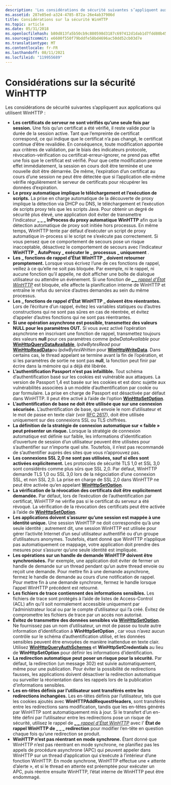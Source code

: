 ```yaml
---
description: 'Les considérations de sécurité suivantes s’appliquent aux applications qui utilisent WinHTTP : les certificats de serveur ne sont vérifiés qu’une seule fois par session.'
ms.assetid: 287e85ed-a324-4785-872a-26e4ab37986d
title: Considérations sur la sécurité WinHTTP
ms.topic: article
ms.date: 05/31/2018
ms.openlocfilehash: b80d813fa5b50cb9c880598d3187c697412d1dab1d7fdd80b4507d17d03eff6a
ms.sourcegitcommit: e6600f550f79bddfe58bd4696ac50dd52cb03d7e
ms.translationtype: MT
ms.contentlocale: fr-FR
ms.lasthandoff: 08/11/2021
ms.locfileid: "119955689"
---
```

# <a name="winhttp-security-considerations"></a>Considérations sur la sécurité WinHTTP

Les considérations de sécurité suivantes s’appliquent aux applications qui utilisent WinHTTP :

-   **Les certificats de serveur ne sont vérifiés qu’une seule fois par session.** Une fois qu’un certificat a été vérifié, il reste valide pour la durée de la session active. Tant que l’empreinte de certificat correspond, ce qui indique que le certificat n’a pas changé, le certificat continue d’être revalidée. En conséquence, toute modification apportée aux critères de validation, par le biais des indicateurs protocole, révocation-vérification ou certificat-erreur-ignorer, ne prend pas effet une fois que le certificat est vérifié. Pour que cette modification prenne effet immédiatement, la session en cours doit être terminée et une nouvelle doit être démarrée. De même, l’expiration d’un certificat au cours d’une session ne peut être détectée que si l’application elle-même vérifie régulièrement le serveur de certificats pour récupérer les données d’expiration.
-   **Le proxy automatique implique le téléchargement et l’exécution de scripts.** La prise en charge automatique de la découverte de proxy implique la détection via DHCP ou DNS, le téléchargement et l’exécution de scripts proxy tels que les scripts Java. Pour obtenir un degré de sécurité plus élevé, une application doit éviter de transmettre l’indicateur **\_ \_ \_ InProcess du proxy automatique WinHTTP** afin que la détection automatique de proxy soit initiée hors processus. En même temps, WinHTTP tente par défaut d’exécuter un script de proxy automatique in-process si le script ne s’exécute pas correctement. Si vous pensez que ce comportement de secours pose un risque inacceptable, désactivez le comportement de secours avec l’indicateur **WinHTTP \_ AutoProxy \_ exécuter le \_ processus \_ uniquement** .
-   **Les \_ fonctions de rappel d’État WinHTTP \_ doivent retourner promptement.** Lorsque vous écrivez l’une de ces fonctions de rappel, veillez à ce qu’elle ne soit pas bloquée. Par exemple, ni le rappel, ni aucune fonction qu’il appelle, ne doit afficher une boîte de dialogue utilisateur ou attendre un événement. Si une fonction de [*\_ \_ rappel d’État WinHTTP*](/windows/win32/api/winhttp/nc-winhttp-winhttp_status_callback) est bloquée, elle affecte la planification interne de WinHTTP et entraîne le refus du service d’autres demandes au sein du même processus.
-   **Les \_ fonctions de rappel d’État WinHTTP \_ doivent être réentrantes.** Lors de l’écriture d’un rappel, évitez les variables statiques ou d’autres constructions qui ne sont pas sûres en cas de réentrée, et évitez d’appeler d’autres fonctions qui ne sont pas réentrantes.
-   **Si une opération asynchrone est possible, transmettez des valeurs NULL pour les paramètres OUT.** Si vous avez activé l’opération asynchrone en inscrivant une fonction de rappel, transmettez toujours des valeurs **null** pour ces paramètres comme *lpdwDataAvailable* pour [**WinHttpQueryDataAvailable**](/windows/desktop/api/Winhttp/nf-winhttp-winhttpquerydataavailable), *lpdwBytesRead* pour [**WinHttpReadData**](/windows/desktop/api/Winhttp/nf-winhttp-winhttpreaddata)ou *lpdwBytesWritten* pour [**WinHttpWriteData**](/windows/desktop/api/Winhttp/nf-winhttp-winhttpwritedata). Dans certains cas, le thread appelant se termine avant la fin de l’opération, et si les paramètres de sortie ne sont pas **null**, la fonction peut finir par écrire dans la mémoire qui a déjà été libérée.
-   **L’authentification Passport n’est pas infaillible.** Tout schéma d’authentification basé sur les cookies est vulnérable aux attaques. La version de Passport 1,4 est basée sur les cookies et est donc sujette aux vulnérabilités associées à un modèle d’authentification par cookie ou par formulaire. La prise en charge de Passport est désactivée par défaut dans WinHTTP. Il peut être activé à l’aide de l’option [**WinHttpSetOption**](/windows/desktop/api/Winhttp/nf-winhttp-winhttpsetoption).
-   **L’authentification de base ne doit être utilisée que sur une connexion sécurisée.** L’authentification de base, qui envoie le nom d’utilisateur et le mot de passe en texte clair (voir [RFC 2617](https://www.ietf.org/rfc/rfc2617.txt)), doit être utilisée uniquement sur des connexions SSL ou TLS chiffrées.
-   **La définition de la stratégie de connexion automatique sur « faible » peut présenter un risque.** Lorsque la stratégie de connexion automatique est définie sur faible, les informations d’identification d’ouverture de session d’un utilisateur peuvent être utilisées pour s’authentifier sur n’importe quel site. Toutefois, il n’est pas recommandé de s’authentifier auprès des sites que vous n’approuvez pas.
-   **Les connexions SSL 2,0 ne sont pas utilisées, sauf si elles sont activées explicitement.** Les protocoles de sécurité TLS 1,0 et SSL 3,0 sont considérés comme plus sûrs que SSL 2,0. Par défaut, WinHTTP demande TLS 1,0 ou SSL 3,0 lors de la négociation d’une connexion SSL, et non SSL 2,0. La prise en charge de SSL 2,0 dans WinHTTP ne peut être activée qu’en appelant [**WinHttpSetOption**](/windows/desktop/api/Winhttp/nf-winhttp-winhttpsetoption).
-   **La vérification de la révocation des certificats doit être explicitement demandée.** Par défaut, lors de l’exécution de l’authentification par certificat, WinHTTP ne vérifie pas si le certificat du serveur a été révoqué. La vérification de la révocation des certificats peut être activée à l’aide de [**WinHttpSetOption**](/windows/desktop/api/Winhttp/nf-winhttp-winhttpsetoption).
-   **Les applications doivent s’assurer qu’une session est mappée à une identité unique.** Une session WinHTTP ne doit correspondre qu’à une seule identité ; autrement dit, une session WinHTTP est utilisée pour gérer l’activité Internet d’un seul utilisateur authentifié ou d’un groupe d’utilisateurs anonymes. Toutefois, étant donné que WinHTTP n’applique pas automatiquement ce mappage, votre application doit prendre des mesures pour s’assurer qu’une seule identité est impliquée.
-   **Les opérations sur un handle de demande WinHTTP doivent être synchronisées.** Par exemple, une application doit éviter de fermer un handle de demande sur un thread pendant qu’un autre thread envoie ou reçoit une demande. Pour mettre fin à une demande asynchrone, fermez le handle de demande au cours d’une notification de rappel. Pour mettre fin à une demande synchrone, fermez le handle lorsque l’appel WinHTTP précédent est retourné.
-   **Les fichiers de trace contiennent des informations sensibles.** Les fichiers de trace sont protégés à l’aide de listes de Access-Control (ACL) afin qu’il soit normalement accessible uniquement par l’administrateur local ou par le compte d’utilisateur qui l’a créé. Évitez de compromettre les fichiers de trace par un accès non autorisé.
-   **Évitez de transmettre des données sensibles via** [**WinHttpSetOption**](/windows/desktop/api/Winhttp/nf-winhttp-winhttpsetoption). Ne fournissez pas un nom d’utilisateur, un mot de passe ou toute autre information d’identification à **WinHttpSetOption** , car vous n’avez aucun contrôle sur le schéma d’authentification utilisé, et les données sensibles peuvent être envoyées de manière inattendue en texte clair. Utilisez [**WinHttpQueryAuthSchemes**](/windows/desktop/api/Winhttp/nf-winhttp-winhttpqueryauthschemes) et **WinHttpSetCredentials** au lieu de **WinHttpSetOption** pour définir les informations d’identification.
-   **La redirection automatique peut poser un risque pour la sécurité.** Par défaut, la redirection (un message 302) est suivie automatiquement, même pour une publication. Pour éviter la possibilité de redirections fausses, les applications doivent désactiver la redirection automatique ou surveiller la réorientation dans les rappels lors de la publication d’informations sensibles.
-   **Les en-têtes définis par l’utilisateur sont transférés entre les redirections inchangées.** Les en-têtes définis par l’utilisateur, tels que les cookies ajoutés avec **WinHTTPAddRequestHeaders**, sont transférés entre les redirections sans modification, tandis que les en-têtes générés par WinHTTP sont automatiquement mis à jour. Si le transfert d’un en-tête défini par l’utilisateur entre les redirections pose un risque de sécurité, utilisez le rappel de [*\_ \_ rappel d’État WinHTTP*](/windows/win32/api/winhttp/nc-winhttp-winhttp_status_callback) avec l' **État de rappel WinHTTP de \_ \_ \_ redirection** pour modifier l’en-tête en question chaque fois qu’une redirection se produit.
-   **WinHTTP n’est pas réentrant en mode synchrone.** Étant donné que WinHTTP n’est pas réentrant en mode synchrone, ne planifiez pas les appels de procédure asynchrone (APC) qui peuvent appeler dans WinHTTP sur un thread d’application qui s’exécute à l’intérieur d’une fonction WinHTTP. En mode synchrone, WinHTTP effectue une « attente d’alerte », et si le thread en attente est préemptée pour exécuter un APC, puis réentre ensuite WinHTTP, l’état interne de WinHTTP peut être endommagé.

 

 

